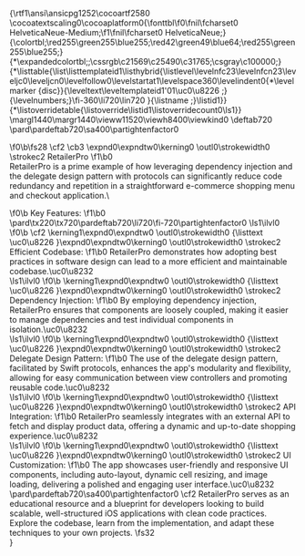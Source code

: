 {\rtf1\ansi\ansicpg1252\cocoartf2580
\cocoatextscaling0\cocoaplatform0{\fonttbl\f0\fnil\fcharset0 HelveticaNeue-Medium;\f1\fnil\fcharset0 HelveticaNeue;}
{\colortbl;\red255\green255\blue255;\red42\green49\blue64;\red255\green255\blue255;}
{\*\expandedcolortbl;;\cssrgb\c21569\c25490\c31765;\csgray\c100000;}
{\*\listtable{\list\listtemplateid1\listhybrid{\listlevel\levelnfc23\levelnfcn23\leveljc0\leveljcn0\levelfollow0\levelstartat1\levelspace360\levelindent0{\*\levelmarker \{disc\}}{\leveltext\leveltemplateid1\'01\uc0\u8226 ;}{\levelnumbers;}\fi-360\li720\lin720 }{\listname ;}\listid1}}
{\*\listoverridetable{\listoverride\listid1\listoverridecount0\ls1}}
\margl1440\margr1440\vieww11520\viewh8400\viewkind0
\deftab720
\pard\pardeftab720\sa400\partightenfactor0

\f0\b\fs28 \cf2 \cb3 \expnd0\expndtw0\kerning0
\outl0\strokewidth0 \strokec2 RetailerPro
\f1\b0 \
RetailerPro is a prime example of how leveraging dependency injection and the delegate design pattern with protocols can significantly reduce code redundancy and repetition in a straightforward e-commerce shopping menu and checkout application.\

\f0\b Key Features:
\f1\b0 \
\pard\tx220\tx720\pardeftab720\li720\fi-720\partightenfactor0
\ls1\ilvl0
\f0\b \cf2 \kerning1\expnd0\expndtw0 \outl0\strokewidth0 {\listtext	\uc0\u8226 	}\expnd0\expndtw0\kerning0
\outl0\strokewidth0 \strokec2 Efficient Codebase:
\f1\b0  RetailerPro demonstrates how adopting best practices in software design can lead to a more efficient and maintainable codebase.\uc0\u8232 \
\ls1\ilvl0
\f0\b \kerning1\expnd0\expndtw0 \outl0\strokewidth0 {\listtext	\uc0\u8226 	}\expnd0\expndtw0\kerning0
\outl0\strokewidth0 \strokec2 Dependency Injection:
\f1\b0  By employing dependency injection, RetailerPro ensures that components are loosely coupled, making it easier to manage dependencies and test individual components in isolation.\uc0\u8232 \
\ls1\ilvl0
\f0\b \kerning1\expnd0\expndtw0 \outl0\strokewidth0 {\listtext	\uc0\u8226 	}\expnd0\expndtw0\kerning0
\outl0\strokewidth0 \strokec2 Delegate Design Pattern:
\f1\b0  The use of the delegate design pattern, facilitated by Swift protocols, enhances the app's modularity and flexibility, allowing for easy communication between view controllers and promoting reusable code.\uc0\u8232 \
\ls1\ilvl0
\f0\b \kerning1\expnd0\expndtw0 \outl0\strokewidth0 {\listtext	\uc0\u8226 	}\expnd0\expndtw0\kerning0
\outl0\strokewidth0 \strokec2 API Integration:
\f1\b0  RetailerPro seamlessly integrates with an external API to fetch and display product data, offering a dynamic and up-to-date shopping experience.\uc0\u8232 \
\ls1\ilvl0
\f0\b \kerning1\expnd0\expndtw0 \outl0\strokewidth0 {\listtext	\uc0\u8226 	}\expnd0\expndtw0\kerning0
\outl0\strokewidth0 \strokec2 UI Customization:
\f1\b0  The app showcases user-friendly and responsive UI components, including auto-layout, dynamic cell resizing, and image loading, delivering a polished and engaging user interface.\uc0\u8232 \
\pard\pardeftab720\sa400\partightenfactor0
\cf2 RetailerPro serves as an educational resource and a blueprint for developers looking to build scalable, well-structured iOS applications with clean code practices. Explore the codebase, learn from the implementation, and adapt these techniques to your own projects.
\fs32 \
}